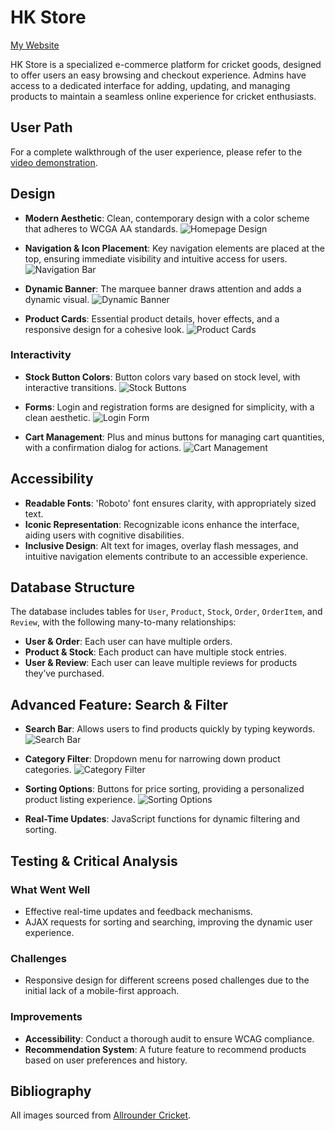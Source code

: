 # HK Store

[My Website](https://hassankh17.pythonanywhere.com/)

HK Store is a specialized e-commerce platform for cricket goods, designed to offer users an easy browsing and checkout experience. Admins have access to a dedicated interface for adding, updating, and managing products to maintain a seamless online experience for cricket enthusiasts.

## User Path
For a complete walkthrough of the user experience, please refer to the [video demonstration](#).

## Design
- **Modern Aesthetic**: Clean, contemporary design with a color scheme that adheres to WCGA AA standards.
  ![Homepage Design](images/homepage_design.png)

- **Navigation & Icon Placement**: Key navigation elements are placed at the top, ensuring immediate visibility and intuitive access for users.
  ![Navigation Bar](images/navigation_bar.png)

- **Dynamic Banner**: The marquee banner draws attention and adds a dynamic visual.
  ![Dynamic Banner](images/dynamic_banner.png)

- **Product Cards**: Essential product details, hover effects, and a responsive design for a cohesive look.
  ![Product Cards](images/product_cards.png)

### Interactivity
- **Stock Button Colors**: Button colors vary based on stock level, with interactive transitions.
  ![Stock Buttons](images/stock_buttons.png)

- **Forms**: Login and registration forms are designed for simplicity, with a clean aesthetic.
  ![Login Form](images/login_form.png)

- **Cart Management**: Plus and minus buttons for managing cart quantities, with a confirmation dialog for actions.
  ![Cart Management](images/cart_management.png)

## Accessibility
- **Readable Fonts**: 'Roboto' font ensures clarity, with appropriately sized text.
- **Iconic Representation**: Recognizable icons enhance the interface, aiding users with cognitive disabilities.
- **Inclusive Design**: Alt text for images, overlay flash messages, and intuitive navigation elements contribute to an accessible experience.

## Database Structure
The database includes tables for `User`, `Product`, `Stock`, `Order`, `OrderItem`, and `Review`, with the following many-to-many relationships:
- **User & Order**: Each user can have multiple orders.
- **Product & Stock**: Each product can have multiple stock entries.
- **User & Review**: Each user can leave multiple reviews for products they’ve purchased.
  
## Advanced Feature: Search & Filter
- **Search Bar**: Allows users to find products quickly by typing keywords.
  ![Search Bar](images/search_bar.png)

- **Category Filter**: Dropdown menu for narrowing down product categories.
  ![Category Filter](images/category_filter.png)

- **Sorting Options**: Buttons for price sorting, providing a personalized product listing experience.
  ![Sorting Options](images/sorting_options.png)

- **Real-Time Updates**: JavaScript functions for dynamic filtering and sorting.

## Testing & Critical Analysis
### What Went Well
- Effective real-time updates and feedback mechanisms.
- AJAX requests for sorting and searching, improving the dynamic user experience.

### Challenges
- Responsive design for different screens posed challenges due to the initial lack of a mobile-first approach.

### Improvements
- **Accessibility**: Conduct a thorough audit to ensure WCAG compliance.
- **Recommendation System**: A future feature to recommend products based on user preferences and history.

## Bibliography
All images sourced from [Allrounder Cricket](https://www.allroundercricket.com/).
